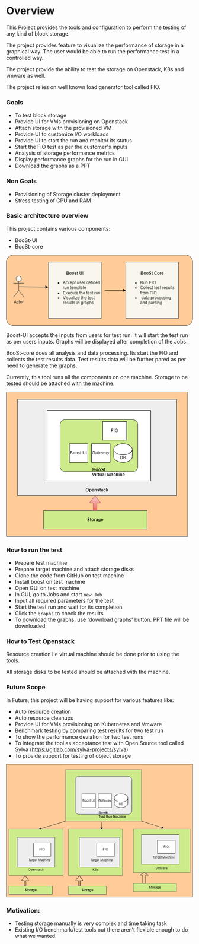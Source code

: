 # Overview

This Project provides the tools and configuration to perform the testing of any kind of block storage.

The project provides feature to visualize the performance of storage in a graphical way. The user would be able to run the performance test in a controlled way.

The project provide the ability to test the storage on Openstack, K8s and vmware as well.

The project relies on well known load generator tool called FIO.
### Goals

- To test block storage
- Provide UI for VMs provisioning on Openstack
- Attach storage with the provisioned VM
- Provide UI to customize I/O workloads
- Provide UI to start the run and monitor its status
- Start the FIO test as per the customer's inputs
- Analysis of storage performance metrics
- Display performance graphs for the run in GUI
- Download the graphs as a PPT

### Non Goals

- Provisioning of Storage cluster deployment
- Stress testing of CPU and RAM

### Basic architecture overview

This project contains various components:
- BooSt-UI
- BooSt-core

![Components Diagram](./img/.././img/ComponentsDesign.png)

Boost-UI accepts the inputs from users for test run. It will start the test run as per users inputs. Graphs will be displayed after completion of the Jobs.

BooSt-core does all analysis and data processing. Its start the FIO and collects the test results data. Test results data will be further pared as per need to generate the graphs.

Currently, this tool runs all the components on one machine. Storage to be tested should be attached with the machine.

![Architecture Design](./img/.././img/Architecture.png)

### How to run the test

- Prepare test machine
- Prepare target machine and attach storage disks
- Clone the code from GitHub on test machine
- Install boost on test machine
- Open GUI on test machine
- In GUI, go to Jobs and start `new Job`
- Input all required parameters for the test
- Start the test run and wait for its completion
- Click the `graphs` to check the results
- To download the graphs, use 'download graphs' button. PPT file will be downloaded.

### How to Test Openstack
Resource creation i.e virtual machine should be done prior to using the tools.

All storage disks to be tested should be attached with the machine.

### Future Scope

In Future, this project will be having support for various features like:

- Auto resource creation
- Auto resource cleanups
- Provide UI for VMs provisioning on Kubernetes and Vmware
- Benchmark testing by comparing test results for two test run
- To show the performance deviation for two test runs
- To integrate the tool as acceptance test with Open Source tool called Sylva (https://gitlab.com/sylva-projects/sylva)
- To provide support for testing of object storage

![Architecture Design](./img/.././img/ArchitectureFuture.png)


### Motivation:

- Testing storage manually is very complex and time taking task
- Existing I/O benchmark/test tools out there aren’t flexible enough to do what we wanted.